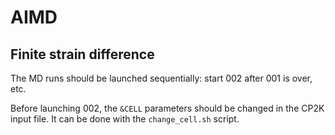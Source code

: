 # AIMD


## Finite strain difference

The MD runs should be launched sequentially: start 002 after 001 is over, etc.

Before launching 002, the `&CELL` parameters should be changed in the CP2K input file.
It can be done with the `change_cell.sh` script.

<!-- Add link to amof workflow when CP2K included -->